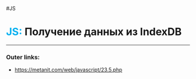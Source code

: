 #JS
# <font color="#00b0f0">JS:</font> Получение данных из IndexDB
---
### Outer links:
- https://metanit.com/web/javascript/23.5.php